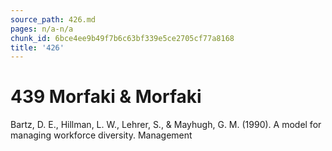 ```yaml
---
source_path: 426.md
pages: n/a-n/a
chunk_id: 6bce4ee9b49f7b6c63bf339e5ce2705cf77a8168
title: '426'
---
```

# 439 Morfaki & Morfaki

Bartz, D. E., Hillman, L. W., Lehrer, S., & Mayhugh, G. M. (1990). A model for managing workforce diversity. Management
